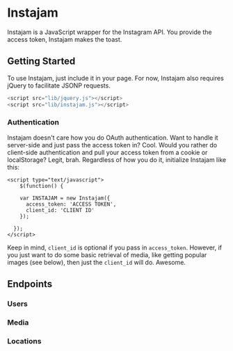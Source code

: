 Instajam
========

Instajam is a JavaScript wrapper for the Instagram API. You provide the access token, Instajam makes the toast.

## Getting Started

To use Instajam, just include it in your page. For now, Instajam also requires jQuery to facilitate JSONP requests.

``` javascript
<script src="lib/jquery.js"></script>
<script src="lib/instajam.js"></script>
```

### Authentication

Instajam doesn't care how you do OAuth authentication. Want to handle it server-side and just pass the access token in? Cool. Would you rather do client-side authentication and pull your access token from a cookie or localStorage? Legit, brah. Regardless of how you do it, initialize Instajam like this:

``` jquery
<script type="text/javascript">
	$(function() {

    var INSTAJAM = new Instajam({
      access_token: 'ACCESS TOKEN',
      client_id: 'CLIENT ID'
    });

  });
</script>
```

Keep in mind, ```client_id``` is optional if you pass in ```access_token```. However, if you just want to do some basic retrieval of media, like getting popular images (see below), then just the ```client_id``` will do. Awesome.

## Endpoints

### Users

### Media

### Locations

